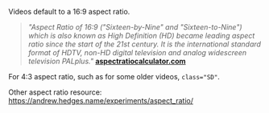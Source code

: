Videos default to a 16:9 aspect ratio.
> _"Aspect Ratio of 16:9 ("Sixteen-by-Nine" and "Sixteen-to-Nine") which is also known as High Definition (HD) became leading aspect ratio since the start of the 21st century. It is the international standard format of HDTV, non-HD digital television and analog widescreen television PALplus."_ **[aspectratiocalculator.com](https://www.aspectratiocalculator.com/16-9.html)**

For 4:3 aspect ratio, such as for some older videos, ``class="SD"``.

Other aspect ratio resource: https://andrew.hedges.name/experiments/aspect_ratio/
